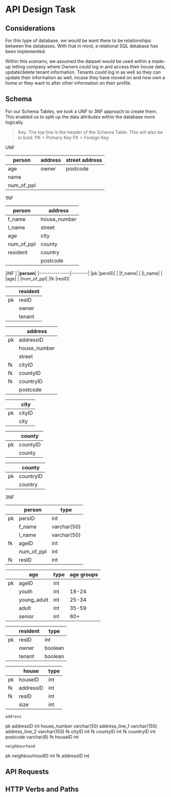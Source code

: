 # API Design Task

## Considerations

For this type of database, we would be want there to be relationships between the databases. With that in mind, a relational SQL database has been implemented. 

Within this scenario, we assumed the dataset would be used within a made-up letting company where Owners could log in and access their house data, update/delete tenant information. Tenants could log in as well so they can update their information as well, incase they have moved on and now own a home or they want to alter other information on their profile. 

## Schema

For our Schema Tables, we took a UNF to 3NF approach to create them. This enabled us to split up the data attributes within the database more logically. 

> Key: The top line is the header of the Schema Table. This will also be in bold. 
> PK = Primary Key
> FK = Foreign Key

UNF 				
				
|**person**|**address**|**street address**|
|-------|--------|----------|
|age  |owner| postcode |
|name|
|num_of_ppl|		


1NF		
		
|**person**	|**address**|
|---------------|--------|
|f_name	  	|house_number|
|l_name	  	|street|
|age	     	|city|
|num_of_ppl	|county|
|resident 	|country|
|	        |postcode|


2NF
|	|**person**|
|---------------|--------|
|pk	|persID|
|	|f_name|
|	|l_name|
|	|age|
|	|num_of_ppl|
|fk	|resID|


|	|**resident**|
|---------------|--------|
|pk	|resID|
|	|owner|
|	|tenant|


|	|**address**|
|---------------|--------|
|pk	|addressID|
|	|house_number|
|	|street|
|fk	|cityID|
|fk	|countyID|
|fk	|countryID|
|	|postcode|


|	|**city**|
|---------------|--------|
|pk	|cityID|
|	|city|



|	|**county**|
|---------------|--------|
|pk	|countyID|
|	|county|



|	|**county**|
|---------------|--------|
|pk	|countryID|
|	|country|


3NF	
		
|	|**person**|**type**|
|---------------|--------|-------|
|pk	|persID	|int|
|	|f_name	|varchar(50)|
|	|l_name	|varchar(50)|
|fk	|ageID	|int|
|	|num_of_ppl	|int|
|fk	|resID	|int|


|	|**age**|**type**|**age groups**|
|-----|-----|-----|------|
|pk	|ageID	|int	
|	|youth	|int	|18-24|
|	|young_adult	|int	|25-34|	
|	|adult	|int	|35-59|
|	|senior	|int	|60+|


|	|**resident**| **type**|	
|-----|-----|-----|
|pk	|resID	|int|
|	|owner	|boolean|
|	|tenant	|boolean|


||**house**|**type**|
|-----|-----|-----|
|pk	|houseID	|int|
|fk	|addressID|int|
|fk	|resID	|int|
|    |size	|int|



	address	
pk	addressID	int
	house_number	varchar(50)
	address_line_1	varchar(150)
	address_line_2	varchar(150)
fk	cityID	int
fk	countyID	int
fk	countryID	int
	postcode	varchar(8)
fk	houseID	int


	neighbourhood	
pk	neighbourhoodID	int
fk	addressID	int


## API Requests 


## HTTP Verbs and Paths


